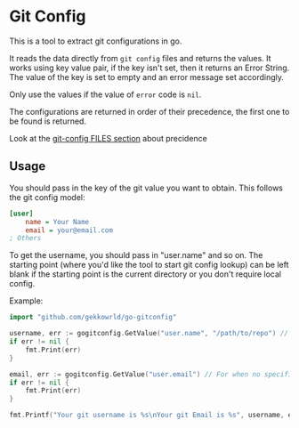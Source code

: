 # Git Config

This is a tool to extract git configurations in go.

It reads the data directly from `git config` files and returns the values.
It works using key value pair, if the key isn't set, then it returns an Error String.
The value of the key is set to empty and an error message set accordingly.

Only use the values if the value of `error` code is `nil`.

The configurations are returned in order of their precedence, the first one to be found is returned.

Look at the [git-config FILES section](https://git-scm.com/docs/git-config#FILES) about precidence

## Usage

You should pass in the key of the git value you want to obtain.
This follows the git config model:

```ini
[user]
    name = Your Name
    email = your@email.com
; Others
```

To get the username, you should pass in "user.name" and so on.
The starting point (where you'd like the tool to start git config lookup) can be left blank if the starting point is the current directory or you don't require local config.

Example:

```go
import "github.com/gekkowrld/go-gitconfig"

username, err := gogitconfig.GetValue("user.name", "/path/to/repo") // For a specific starting point
if err != nil {
    fmt.Print(err)
}

email, err := gogitconfig.GetValue("user.email") // For when no specific location is required
if err != nil {
    fmt.Print(err)
}

fmt.Printf("Your git username is %s\nYour git Email is %s", username, email)
```
